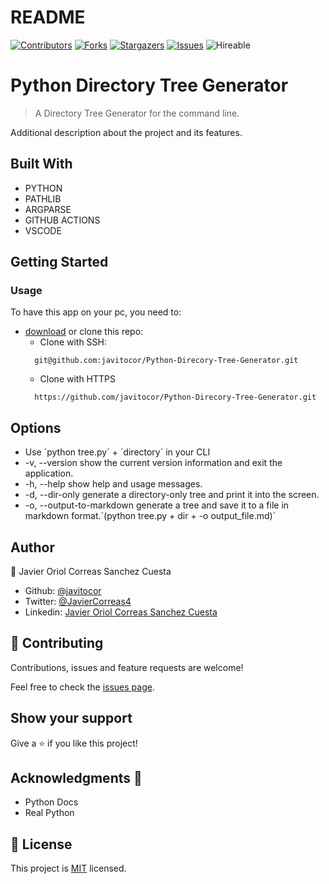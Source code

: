 # README
<!--
This README would normally document whatever steps are necessary to get the
application up and running.

Things you may want to c<!--
*** Thanks for checking out this README Template. If you have a suggestion that would
*** make this better, please fork the repo and create a pull request or simply open
*** an issue with the tag "enhancement".
*** Thanks again! Now go create something AMAZING! :D
-->

<!-- PROJECT SHIELDS -->
<!--
*** I'm using markdown "reference style" links for readability.
*** Reference links are enclosed in brackets [ ] instead of parentheses ( ).
*** See the bottom of this document for the declaration of the reference variables
*** for contributors-url, forks-url, etc. This is an optional, concise syntax you may use.
*** https://www.markdownguide.org/basic-syntax/#reference-style-links
-->
[![Contributors][contributors-shield]][contributors-url] 
[![Forks][forks-shield]][forks-url] 
[![Stargazers][stars-shield]][stars-url] 
[![Issues][issues-shield]][issues-url] 
![Hireable](https://cdn.rawgit.com/hiendv/hireable/master/styles/default/yes.svg) 

# Python Directory Tree Generator

>  A Directory Tree Generator for the command line. 

Additional description about the project and its features.

## Built With

- PYTHON
- PATHLIB
- ARGPARSE
- GITHUB ACTIONS
- VSCODE

## Getting Started
### Usage
To have this app on your pc, you need to:
* [download](https://github.com/javitocor/Python-Direcory-Tree-Generator/archive/development.zip) or clone this repo:
  - Clone with SSH:
  ```
    git@github.com:javitocor/Python-Direcory-Tree-Generator.git
  ```
  - Clone with HTTPS
  ```
    https://github.com/javitocor/Python-Direcory-Tree-Generator.git
  ```
## Options
- Use ´python tree.py´ + ´directory´ in your CLI
- -v, --version show the current version information and exit the application.
- -h, --help show help and usage messages.
- -d, --dir-only generate a directory-only tree and print it into the screen.
- -o, --output-to-markdown generate a tree and save it to a file in markdown format.´(python tree.py + dir +  -o output_file.md)´
## Author

👤 Javier Oriol Correas Sanchez Cuesta 
- Github: [@javitocor](https://github.com/javitocor) 
- Twitter: [@JavierCorreas4](https://twitter.com/JavierCorreas4) 
- Linkedin: [Javier Oriol Correas Sanchez Cuesta](https://www.linkedin.com/in/javier-correas-sanchez-cuesta-15289482/) 

## 🤝 Contributing

Contributions, issues and feature requests are welcome!

Feel free to check the [issues page](https://github.com/javitocor/Python-Direcory-Tree-Generator/issues).

## Show your support

Give a ⭐️ if you like this project!

## Acknowledgments 🚀

- Python Docs
- Real Python

## 📝 License

This project is [MIT](lic.url) licensed.

<!-- MARKDOWN LINKS & IMAGES -->
<!-- https://www.markdownguide.org/basic-syntax/#reference-style-links -->
[contributors-shield]: https://img.shields.io/github/contributors/javitocor/Python-Direcory-Tree-Generator.svg?style=flat-square
[contributors-url]: https://github.com/javitocor/Python-Direcory-Tree-Generator/graphs/contributors
[forks-shield]: https://img.shields.io/github/forks/javitocor/Python-Direcory-Tree-Generator.svg?style=flat-square
[forks-url]: https://github.com/javitocor/Python-Direcory-Tree-Generator/network/members
[stars-shield]: https://img.shields.io/github/stars/javitocor/Python-Direcory-Tree-Generator.svg?style=flat-square
[stars-url]: https://github.com/javitocor/Python-Direcory-Tree-Generator/stargazers
[issues-shield]: https://img.shields.io/github/issues/javitocor/Python-Direcory-Tree-Generator.svg?style=flat-square
[issues-url]: https://github.com/javitocor/Python-Direcory-Tree-Generator/issuesover:

